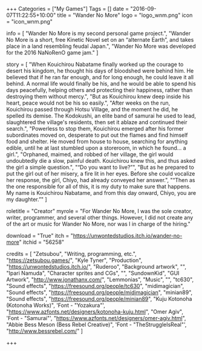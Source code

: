 +++
Categories = ["My Games"]
Tags = []
date = "2016-09-07T11:22:55+10:00"
title = "Wander No More"
logo = "logo_wnm.png"
icon = "icon_wnm.png"

info = [
	"Wander No More is my second personal game project.",
	"Wander No More is a short, free Kinetic Novel set on an “alternate Earth”, and takes place in a land resembling feudal Japan.",
	"Wander No More was developed for the 2016 NaNoRenO game jam."
]

story = [
	"When Kouichirou Nabatame finally worked up the courage to desert his kingdom, he thought his days of bloodshed were behind him. He believed that if he ran far enough, and for long enough, he could leave it all behind. A normal life would finally be his, and he would be able to spend his days peacefully, helping others and protecting their happiness, rather than destroying them without mercy.",
	"But as Kouichirou knew deep inside his heart, peace would not be his so easily.",
	"After weeks on the run, Kouichirou passed through Hotsu Village, and the moment he did, he spelled its demise. The Kodokushi, an elite band of samurai he used to lead, slaughtered the village's residents, then set it ablaze and continued their search.",
	"Powerless to stop them, Kouichirou emerged after his former subordinates moved on, desperate to put out the flames and find himself food and shelter. He moved from house to house, searching for anything edible, until he at last stumbled upon a storeroom, in which he found... a girl.",
	"Orphaned, maimed, and robbed of her village, the girl would undoubtedly die a slow, painful death. Kouichirou knew this, and thus asked the girl a simple question.",
	"“Do you want to live?”",
	"But as he prepared to put the girl out of her misery, a fire lit in her eyes. Before she could vocalize her response, the girl, Chiyo, had already conveyed her answer.",
	"“Then as the one responsible for all of this, it is my duty to make sure that happens. My name is Kouichirou Nabatame, and from this day onward, Chiyo, you are my daughter.”"
]

roletitle = "Creator"
myrole = "For Wander No More, I was the sole creator, writer, programmer, and several other things. However, I did not create any of the art or music for Wander No More, nor was I in charge of the hiring."

download = "True"
itch = "https://unwontedstudios.itch.io/wander-no-more"
itchid = "56258"

credits = [
	"Zetsubou", "Writing, programming, etc.", "https://zetsubou.games/",
	"Kyle Tyner", "Production", "https://unwontedstudios.itch.io/",
	"Ruderoo", "Background artwork", "",
	"Ipari Namuda", "Character sprites and CGs", "",
	"SundownKid", "GUI Artwork", "http://www.jonathanx.com/",
	"Lemmonias", "Music", "",
	"tc630", "Sound effects", "https://freesound.org/people/tc630",
	"midimagician", "Sound effects", "https://freesound.org/people/midimagician",
	"minian89", "Sound effects", "https://freesound.org/people/minian89",
	"Kuju Kotonoha (Kotonoha Works)", 'Font - "Yozakura"', "https://www.azfonts.net/designers/kotonoha-kuju.html",
	"Omer Agiv", 'Font - "Samurai"', "https://www.azfonts.net/designers/omer-agiv.html",
	"Abbie Bess Meson (Bess Rebel Creative)", 'Font - "TheStruggleIsReal"', "http://www.bessrebel.com/"
]

+++
